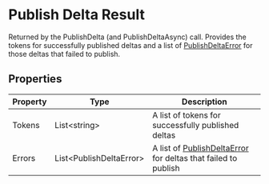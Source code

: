 # Publish Delta Result

Returned by the PublishDelta (and PublishDeltaAsync) call. Provides the tokens for successfully published deltas and a list of [PublishDeltaError](/publish-delta-error) for those deltas that failed to publish.

## Properties

Property | Type | Description
------------ | ------------- | ------------- 
Tokens | List\<string> | A list of tokens for successfully published deltas
Errors | List\<PublishDeltaError> | A list of [PublishDeltaError](/publish-delta-error) for deltas that failed to publish
